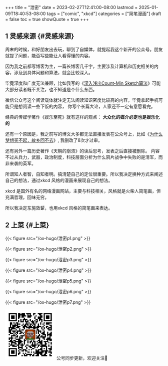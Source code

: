 +++
title = "泄密"
date = 2023-02-27T12:41:00-08:00
lastmod = 2025-01-09T18:40:53-08:00
tags = ["comic", "xkcd"]
categories = ["简笔漫画"]
draft = false
toc = true
showQuote = true
+++

## <span class="section-num">1</span> 灵感来源 {#灵感来源}

周末的时候，和好朋友出去玩，聊到了自媒体，就提起我这个新开的公众号。朋友就提了问题，能否写些能让人看得懂的内容。

因为我之前都写博客为主，一篇长博客几千字，主要涉及计算机和历史相关的内容，涉及到具体问题和算法，就会比较深入。

毕竟深度和广度无法兼顾，比如我写的《[深入浅出Count-Min Sketch算法](https://mp.weixin.qq.com/s/GQfXHlX47n9yS35a4Bw8_Q)》可能大部分读者既不关注，也不知道是个什么东西。

微信公众号这个阅读载体就注定无法阅读知识密度比较高的内容，毕竟拿起手机可能只是想阅读一些下饭的内容，
你写个长篇大论，人家还不一定有意愿看完。

经典的传媒学著作《娱乐至死》就有这样的观点： ****大众化的媒介必定也是娱乐化的****

还有一个原因是，我之前写的博文大多都无法直接发表在公众号上，比如《[为什么梦想买不起，故乡回不去](https://mp.weixin.qq.com/s/qOuJjW5HVCiuA9bqNuzLdw)》, 我删改了8次才过审。

还有另外一篇历史著作《天朝的崩溃》的读后思考，发表之后直接被删除。
内容不过从兵力，武器，政治制度，科技层面分析为什么鸦片战争中失败的是清军，而非来袭的英军。

所谓知人者智，自知者明。搞清楚自己的定位很重要。所以我决定换种方式来阐述自己的想法，通过xkcd 风格的漫画来展现自己的想法。

xkcd 是国外有名的网络漫画网站，主要与科技相关，风格就是火柴人简笔画，但充满哲理，回味无穷。

所以我决定东施效颦，也用xkcd 风格的简笔画来表达。


## <span class="section-num">2</span> 上菜 {#上菜}

{{< figure src="/ox-hugo/泄密p1.png" >}}

{{< figure src="/ox-hugo/泄密p2.png" >}}

{{< figure src="/ox-hugo/泄密p3.png" >}}

{{< figure src="/ox-hugo/泄密p4.png" >}}

{{< figure src="/ox-hugo/泄密p5.png" >}}

{{< figure src="/ox-hugo/泄密p6.png" >}}

{{< figure src="/ox-hugo/泄密p7.png" >}}

<div center class="qr-container">
<img src="/ox-hugo/qrcode_gh_e06d750e626f_1.jpg" alt="qrcode_gh_e06d750e626f_1.jpg" width="160px" height="160px" center="t" class="qr-container" />
公号同步更新，欢迎关注👻
</div>

